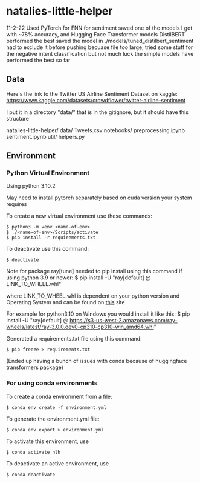 # natalies-little-helper

11-2-22 Used PyTorch for FNN for sentiment saved one of the models I got with ~78% accuracy, and Hugging Face Transformer models DistilBERT performed the best saved the model in ./models/tuned_distilbert_sentiment had to exclude it before pushing becuase file too large, tried some stuff for the negative intent classification but not much luck the simple models have performed the best so far

## Data

Here's the link to the Twitter US Airline Sentiment Dataset on kaggle:
https://www.kaggle.com/datasets/crowdflower/twitter-airline-sentiment



I put it in a directory "data/" that is in the gitignore, but it should have this structure

natalies-little-helper/
    data/
        Tweets.csv
    notebooks/
        preprocessing.ipynb
        sentiment.ipynb
    util/
        helpers.py


## Environment

### Python Virtual Environment

Using python 3.10.2

May need to install pytorch separately based on cuda version your system requires

To create a new virtual environment use these commands:
    
    $ python3 -m venv <name-of-env>
    $ ./<name-of-env>/Scripts/activate
    $ pip install -r requirements.txt

To deactivate use this command:
    
    $ deactivate

Note for package ray[tune] needed to pip install using this command if using python 3.9 or newer:
    $ pip install -U "ray[default] @ LINK_TO_WHEEL.whl"

where LINK_TO_WHEEL.whl is dependent on your python version and Operating System and can be found on <a href="https://docs.ray.io/en/latest/ray-overview/installation.html#daily-releases-nightlies">this</a> site

For example for python3.10 on Windows you would install it like this:
    $ pip install -U "ray[default] @ https://s3-us-west-2.amazonaws.com/ray-wheels/latest/ray-3.0.0.dev0-cp310-cp310-win_amd64.whl"

Generated a requirements.txt file using this command:
    
    $ pip freeze > requirements.txt

(Ended up having a bunch of issues with conda because of huggingface transformers package)

### For using conda environments 

To create a conda environment from a file:
    
    $ conda env create -f environment.yml

To generate the environment.yml file:
    
    $ conda env export > environment.yml

To activate this environment, use
    
    $ conda activate nlh

To deactivate an active environment, use
    
    $ conda deactivate
